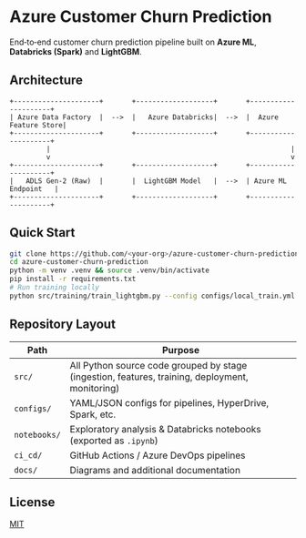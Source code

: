 # Azure Customer Churn Prediction

End‑to‑end customer churn prediction pipeline built on **Azure ML**, **Databricks (Spark)** and **LightGBM**.

## Architecture
```
+---------------------+       +-------------------+       +---------------------+
| Azure Data Factory  |  -->  |   Azure Databricks|  -->  |  Azure Feature Store|
+---------------------+       +-------------------+       +---------------------+
         |                                                           |
         v                                                           v
+---------------------+       +-------------------+       +---------------------+
|   ADLS Gen‑2 (Raw)  |       |  LightGBM Model   |  -->  | Azure ML Endpoint   |
+---------------------+       +-------------------+       +---------------------+
```

## Quick Start

```bash
git clone https://github.com/<your‑org>/azure-customer-churn-prediction.git
cd azure-customer-churn-prediction
python -m venv .venv && source .venv/bin/activate
pip install -r requirements.txt
# Run training locally
python src/training/train_lightgbm.py --config configs/local_train.yml
```

## Repository Layout

| Path | Purpose |
|------|---------|
| `src/` | All Python source code grouped by stage (ingestion, features, training, deployment, monitoring) |
| `configs/` | YAML/JSON configs for pipelines, HyperDrive, Spark, etc. |
| `notebooks/` | Exploratory analysis & Databricks notebooks (exported as `.ipynb`) |
| `ci_cd/` | GitHub Actions / Azure DevOps pipelines |
| `docs/` | Diagrams and additional documentation |

## License
[MIT](LICENSE)
